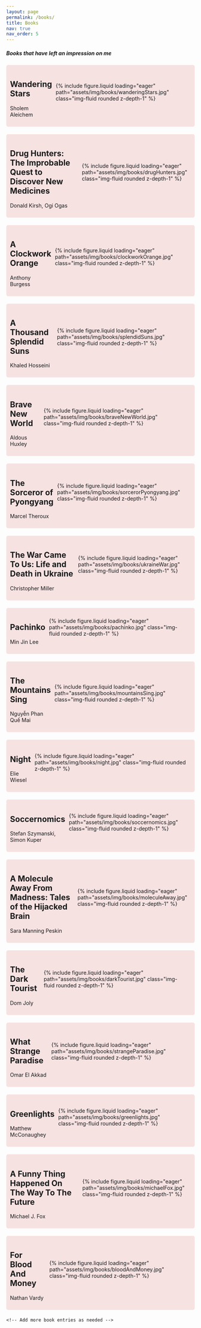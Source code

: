 ```yaml
---
layout: page
permalink: /books/
title: Books
nav: true
nav_order: 5
---
```

<head>
    <meta charset="UTF-8">
    <style>
        h1 {
            text-align: center;
            color: #000000;
        }
        .book {
            background-color: #f7e2e2;
            border-radius: 5px; 
            padding: 10px;
            margin-bottom: 20px; 
            display: flex;
            align-items: center;
        }
        .book img {
            display: flex;
            margin-left: auto;
            width: 100px;
            border-radius: 5px;
        }
    </style>
</head>
<body>
    <div>
        <h5>Books that have left an impression on me</h5>
    </div>
    <div class="book">
        <div>
            <h2>Wandering Stars</h2>
            <p>Sholem Aleichem</p>
        </div>
        <div class = "book img">
        {% include figure.liquid loading="eager" path="assets/img/books/wanderingStars.jpg" class="img-fluid rounded z-depth-1" %}
        </div> 
    </div>
    <div class="book">
        <div>
            <h2>Drug Hunters: The Improbable Quest to Discover New Medicines </h2>
            <p>Donald Kirsh, Ogi Ogas</p>
        </div>
        <div class = "book img">
        {% include figure.liquid loading="eager" path="assets/img/books/drugHunters.jpg" class="img-fluid rounded z-depth-1" %}
        </div> 
    </div>
    <div class="book">
        <div>
            <h2>A Clockwork Orange</h2>
            <p>Anthony Burgess</p>
        </div>
        <div class = "book img">
        {% include figure.liquid loading="eager" path="assets/img/books/clockworkOrange.jpg" class="img-fluid rounded z-depth-1" %}
        </div>
    </div>
    <div class="book">
        <div>
            <h2>A Thousand Splendid Suns</h2>
            <p>Khaled Hosseini</p>
        </div>
        <div class = "book img">
        {% include figure.liquid loading="eager" path="assets/img/books/splendidSuns.jpg" class="img-fluid rounded z-depth-1" %}
        </div>
    </div>
    <div class="book">
        <div>
            <h2>Brave New World</h2>
            <p>Aldous Huxley</p>
        </div>
        <div class = "book img">
        {% include figure.liquid loading="eager" path="assets/img/books/braveNewWorld.jpg" class="img-fluid rounded z-depth-1" %}
        </div>
    </div>
    <div class="book">
        <div>
            <h2>The Sorceror of Pyongyang</h2>
            <p>Marcel Theroux</p>
        </div>
        <div class = "book img">
        {% include figure.liquid loading="eager" path="assets/img/books/sorcerorPyongyang.jpg" class="img-fluid rounded z-depth-1" %}
        </div>
    </div>
    <div class="book">
        <div>
            <h2>The War Came To Us: Life and Death in Ukraine</h2>
            <p>Christopher Miller</p>
        </div>
        <div class = "book img">
        {% include figure.liquid loading="eager" path="assets/img/books/ukraineWar.jpg" class="img-fluid rounded z-depth-1" %}
        </div>
    </div>
    <div class="book">
        <div>
            <h2>Pachinko</h2>
            <p>Min Jin Lee</p>
        </div>
        <div class = "book img">
        {% include figure.liquid loading="eager" path="assets/img/books/pachinko.jpg" class="img-fluid rounded z-depth-1" %}
        </div>
    </div>
    <div class="book">
        <div>
            <h2>The Mountains Sing</h2>
            <p>Nguyễn Phan Quế Mai</p>
        </div>
        <div class = "book img">
        {% include figure.liquid loading="eager" path="assets/img/books/mountainsSing.jpg" class="img-fluid rounded z-depth-1" %}
        </div>
    </div>
    <div class="book">
        <div>
            <h2>Night</h2>
            <p>Elie Wiesel</p>
        </div>
        <div class = "book img">
        {% include figure.liquid loading="eager" path="assets/img/books/night.jpg" class="img-fluid rounded z-depth-1" %}
        </div>
    </div>
    <div class="book">
        <div>
            <h2>Soccernomics</h2>
            <p>Stefan Szymanski, Simon Kuper</p>
        </div>
        <div class = "book img">
        {% include figure.liquid loading="eager" path="assets/img/books/soccernomics.jpg" class="img-fluid rounded z-depth-1" %}
        </div> 
    </div>
    <div class="book">
        <div>
            <h2>A Molecule Away From Madness: Tales of the Hijacked Brain</h2>
            <p>Sara Manning Peskin</p>
        </div>
        <div class = "book img">
        {% include figure.liquid loading="eager" path="assets/img/books/moleculeAway.jpg" class="img-fluid rounded z-depth-1" %}
        </div>
    </div>
    <div class="book">
        <div>
            <h2>The Dark Tourist</h2>
            <p>Dom Joly</p>
        </div>
        <div class = "book img">
        {% include figure.liquid loading="eager" path="assets/img/books/darkTourist.jpg" class="img-fluid rounded z-depth-1" %}
        </div>
    </div>
    <div class="book">
        <div>
            <h2>What Strange Paradise</h2>
            <p>Omar El Akkad</p>
        </div>
        <div class = "book img">
        {% include figure.liquid loading="eager" path="assets/img/books/strangeParadise.jpg" class="img-fluid rounded z-depth-1" %}
        </div>
    </div>
    <div class="book">
        <div>
            <h2>Greenlights</h2>
            <p>Matthew McConaughey</p>
        </div>
        <div class = "book img">
        {% include figure.liquid loading="eager" path="assets/img/books/greenlights.jpg" class="img-fluid rounded z-depth-1" %}
        </div>
    </div>
    <div class="book">
        <div>
            <h2>A Funny Thing Happened On The Way To The Future</h2>
            <p>Michael J. Fox</p>
        </div>
        <div class = "book img">
        {% include figure.liquid loading="eager" path="assets/img/books/michaelFox.jpg" class="img-fluid rounded z-depth-1" %}
        </div>
    </div>
    <div class="book">
        <div>
            <h2>For Blood And Money</h2>
            <p>Nathan Vardy</p>
        </div>
        <div class = "book img">
        {% include figure.liquid loading="eager" path="assets/img/books/bloodAndMoney.jpg" class="img-fluid rounded z-depth-1" %}
        </div>
    </div>

    <!-- Add more book entries as needed -->

</body>

